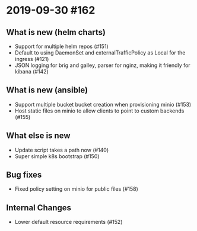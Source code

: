 # 2019-09-30 #162

## What is new (helm charts)
- Support for multiple helm repos (#151)
- Default to using DaemonSet and externalTrafficPolicy as Local for the ingress (#121)
- JSON logging for brig and galley, parser for nginz, making it friendly for kibana (#142)

## What is new (ansible)
- Support multiple bucket bucket creation when provisioning minio (#153)
- Host static files on minio to allow clients to point to custom backends (#155)

## What else is new
- Update script takes a path now (#140)
- Super simple k8s bootstrap (#150)

## Bug fixes
- Fixed policy setting on minio for public files (#158)

## Internal Changes
- Lower default resource requirements (#152)
